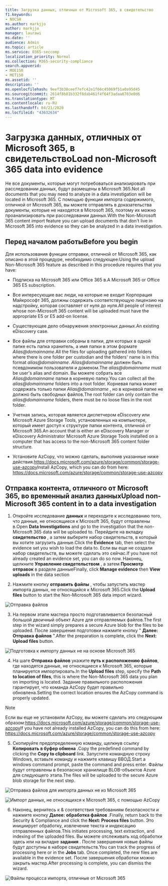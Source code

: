 ```yaml
---
title: Загрузка данных, отличных от Microsoft 365, в свидетельство
f1.keywords:
- NOCSH
ms.author: markjjo
author: markjjo
manager: laurawi
ms.date: ''
audience: Admin
ms.topic: article
ms.service: O365-seccomp
localization_priority: Normal
ms.collection: M365-security-compliance
search.appverid:
- MOE150
- MET150
ms.assetid: ''
description: ''
ms.openlocfilehash: 9eef3b38ceef7efc42e1f66c45069f51a0a95d45
ms.sourcegitcommit: 2614f8b81b332f8dab461f4f64f3adaa6703e0d6
ms.translationtype: MT
ms.contentlocale: ru-RU
ms.lasthandoff: 04/21/2020
ms.locfileid: "43632634"
---
```

# <a name="load-non-microsoft-365-data-into-evidence"></a><span data-ttu-id="cd44c-102">Загрузка данных, отличных от Microsoft 365, в свидетельство</span><span class="sxs-lookup"><span data-stu-id="cd44c-102">Load non-Microsoft 365 data into evidence</span></span>

<span data-ttu-id="cd44c-103">Не все документы, которые могут потребоваться анализировать при расследовании данных, будут размещены в Microsoft 365.</span><span class="sxs-lookup"><span data-stu-id="cd44c-103">Not all documents that you may need to analyze in a data investigation will be located in Microsoft 365.</span></span> <span data-ttu-id="cd44c-104">С помощью функции импорта содержимого, отличной от Microsoft 365, вы можете отправлять в доказательства документы, которые не находятся в Microsoft 365, поэтому их можно проанализировать при расследовании данных.</span><span class="sxs-lookup"><span data-stu-id="cd44c-104">With the Non-Microsoft 365 content import feature you can upload documents that don't live in Microsoft 365 into evidence so they can be analyzed in a data investigation.</span></span>

## <a name="before-you-begin"></a><span data-ttu-id="cd44c-105">Перед началом работы</span><span class="sxs-lookup"><span data-stu-id="cd44c-105">Before you begin</span></span>

<span data-ttu-id="cd44c-106">Для использования функции отправки, отличной от Microsoft 365, как описано в этой процедуре, необходимо следующее:</span><span class="sxs-lookup"><span data-stu-id="cd44c-106">Using the upload Non-Microsoft 365 feature as described in this procedure requires that you have:</span></span>

- <span data-ttu-id="cd44c-107">Подписка на Microsoft 365 или Office 365 в.</span><span class="sxs-lookup"><span data-stu-id="cd44c-107">A Microsoft 365 or Office 365 E5 subscription.</span></span>

- <span data-ttu-id="cd44c-108">Все интересующие вас люди, на которые не входит Корпорация Майкрософт 365, должны содержать соответствующую лицензию на надстройку, которая составляет от нуля до нуля.</span><span class="sxs-lookup"><span data-stu-id="cd44c-108">All people of interest whose non-Microsoft 365 content will be uploaded must have the appropriate E5 or E5 add-on license.</span></span>

- <span data-ttu-id="cd44c-109">Существующее дело обнаружения электронных данных.</span><span class="sxs-lookup"><span data-stu-id="cd44c-109">An existing eDiscovery case.</span></span>

- <span data-ttu-id="cd44c-110">Все файлы для отправки собраны в папки, для которых в одной папке есть папка хранитель, а имя папки в этом формате *Alias@domainname*.</span><span class="sxs-lookup"><span data-stu-id="cd44c-110">All the files for uploading gathered into folders where there is one folder per custodian and the folders' name is in this format *alias@domainname*.</span></span> <span data-ttu-id="cd44c-111">*Alias@domainname* должен быть псевдонимом пользователя и доменом.</span><span class="sxs-lookup"><span data-stu-id="cd44c-111">The *alias@domainname* must be user's alias and domain.</span></span> <span data-ttu-id="cd44c-112">Вы можете собрать все *Alias@domainname* папки в корневую папку.</span><span class="sxs-lookup"><span data-stu-id="cd44c-112">You can collect all the *alias@domainname* folders into a root folder.</span></span> <span data-ttu-id="cd44c-113">Корневая папка может содержать только папки *Alias@domainname* , но в корневой папке не должно быть свободных файлов.</span><span class="sxs-lookup"><span data-stu-id="cd44c-113">The root folder can only contain the *alias@domainname* folders, there must be no loose files in the root folder.</span></span>

- <span data-ttu-id="cd44c-114">Учетная запись, которая является диспетчером eDiscovery или Microsoft Azure Storage Tools, установленных на компьютере, который имеет доступ к структуре папки контента, отличной от Microsoft 365.</span><span class="sxs-lookup"><span data-stu-id="cd44c-114">An account that is either an eDiscovery Manager or eDiscovery Administrator Microsoft Azure Storage Tools installed on a computer that has access to the non-Microsoft 365 content folder structure.</span></span>

- <span data-ttu-id="cd44c-115">Установите AzCopy, что можно сделать, выполнив указанные ниже действия.https://docs.microsoft.com/azure/storage/common/storage-use-azcopy</span><span class="sxs-lookup"><span data-stu-id="cd44c-115">Install AzCopy, which you can do from here: https://docs.microsoft.com/azure/storage/common/storage-use-azcopy</span></span>

## <a name="upload-non-microsoft-365-content-in-to-a-data-investigation"></a><span data-ttu-id="cd44c-116">Отправка контента, отличного от Microsoft 365, во временный анализ данных</span><span class="sxs-lookup"><span data-stu-id="cd44c-116">Upload non-Microsoft 365 content in to a data investigation</span></span>

1. <span data-ttu-id="cd44c-117">Откройте исследование **данных** и переходите к исследованию того, что данные, не относящиеся к Microsoft 365, будут отправлены в.</span><span class="sxs-lookup"><span data-stu-id="cd44c-117">Open **Data Investigations** and go to the investigation that the non-Microsoft 365 data will be uploaded to.</span></span>  <span data-ttu-id="cd44c-118">Перейдите на вкладку **свидетельство** , а затем выберите набор свидетельств, в который вы хотите загрузить данные.</span><span class="sxs-lookup"><span data-stu-id="cd44c-118">Click the **Evidence** tab, then select the evidence set you wish to load the data to.</span></span>  <span data-ttu-id="cd44c-119">Если вы еще не создали набор свидетельств, вы можете сделать это сейчас.</span><span class="sxs-lookup"><span data-stu-id="cd44c-119">If you have not already created an evidence set, you can do so now.</span></span>  <span data-ttu-id="cd44c-120">Наконец, щелкните **Управление свидетельством** , а затем **Просмотр отправок** в разделе данные</span><span class="sxs-lookup"><span data-stu-id="cd44c-120">Finally, click **Manage evidence** then **View uploads** in the data section</span></span>

2. <span data-ttu-id="cd44c-121">Нажмите кнопку **отправить файлы** , чтобы запустить мастер импорта данных, не относящийся к Microsoft 365.</span><span class="sxs-lookup"><span data-stu-id="cd44c-121">Click the **Upload files** button to start the Non-Microsoft 365 data import wizard.</span></span>

![Отправка файлов](../media/574f4059-4146-4058-9df3-ec97cf28d7c7.png)

3. <span data-ttu-id="cd44c-123">На первом этапе мастера просто подготавливается безопасный большой двоичный объект Azure для отправляемых файлов.</span><span class="sxs-lookup"><span data-stu-id="cd44c-123">The first step in the wizard simply prepares a secure Azure blob for the files to be uploaded.</span></span>  <span data-ttu-id="cd44c-124">После завершения подготовки нажмите кнопку " **Далее: Отправка файлов** ".</span><span class="sxs-lookup"><span data-stu-id="cd44c-124">After the preparation is complete, click the **Next: Upload files** button.</span></span>

![Подготовка к импорту данных не на основе Microsoft 365](../media/0670a347-a578-454a-9b3d-e70ef47aec57.png)
 
4. <span data-ttu-id="cd44c-126">На шаге **Отправка файлов** укажите **путь к расположению файлов**, где находятся данные, не относящиеся к Microsoft 365, которые планируется импортировать.</span><span class="sxs-lookup"><span data-stu-id="cd44c-126">In the **Upload files** step, specify the **Path to location of files**, this is where the Non-Microsoft 365 data you plan on importing is located.</span></span>  <span data-ttu-id="cd44c-127">Задание правильного расположения гарантирует, что команда AzCopy будет правильно обновлена.</span><span class="sxs-lookup"><span data-stu-id="cd44c-127">Setting the correct location ensures the AzCopy command is properly updated.</span></span>

> [!NOTE]
> <span data-ttu-id="cd44c-128">Если вы еще не установили AzCopy, вы можете сделать это следующим образом:https://docs.microsoft.com/azure/storage/common/storage-use-azcopy</span><span class="sxs-lookup"><span data-stu-id="cd44c-128">If you have not already installed AzCopy, you can do this from here: https://docs.microsoft.com/azure/storage/common/storage-use-azcopy</span></span>

5. <span data-ttu-id="cd44c-129">Скопируйте предопределенную команду, щелкнув ссылку **Копировать в буфер обмена** .</span><span class="sxs-lookup"><span data-stu-id="cd44c-129">Copy the predefined command by clicking the **Copy to clipboard** link.</span></span> <span data-ttu-id="cd44c-130">Запустите командную строку Windows, вставьте команду и нажмите клавишу ВВОД.</span><span class="sxs-lookup"><span data-stu-id="cd44c-130">Start a windows command prompt, paste the command and press enter.</span></span>  <span data-ttu-id="cd44c-131">Файлы будут отправлены в безопасное хранилище BLOB-объектов Azure для следующего этапа.</span><span class="sxs-lookup"><span data-stu-id="cd44c-131">The files will be uploaded to the secure Azure blob storage for the next step.</span></span>

![Отправка файлов для импорта данных не из Microsoft 365](../media/3ea53b5d-7f9b-4dfc-ba63-90a38c14d41a.png)

![Импорт данных, не относящихся к Microsoft 365, с помощью AzCopy](../media/504e2dbe-f36f-4f36-9b08-04aea85d8250.png)

6. <span data-ttu-id="cd44c-134">Наконец, вернитесь к & соответствия требованиям безопасности и нажмите кнопку **Далее: обработка файлов** .</span><span class="sxs-lookup"><span data-stu-id="cd44c-134">Finally, return back to the Security & Compliance and click the **Next: Process files** button.</span></span>  <span data-ttu-id="cd44c-135">Это инициирует обработку, извлечение текста и индексацию отправленных файлов.</span><span class="sxs-lookup"><span data-stu-id="cd44c-135">This initiates processing, text extraction, and indexing of the uploaded files.</span></span>  <span data-ttu-id="cd44c-136">Вы можете отслеживать ход обработки здесь или на вкладке **задания** .  После завершения новые файлы будут доступны в наборе свидетельств.</span><span class="sxs-lookup"><span data-stu-id="cd44c-136">You can track the progress of processing here or in the **Jobs** tab.  Once completed, the new files are available in the evidence set.</span></span>  <span data-ttu-id="cd44c-137">После завершения обработки можно закрыть мастер.</span><span class="sxs-lookup"><span data-stu-id="cd44c-137">After processing is complete, you can dismiss the wizard.</span></span>

![Файлы процесса импорта, отличные от Microsoft 365](../media/218b1545-416a-4a9f-9b25-3b70e8508f67.png)

